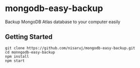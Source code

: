 # mongodb-easy-backup
Backup MongoDB Atlas database to your computer easily

## Getting Started
```
git clone https://github.com/nisaruj/mongodb-easy-backup.git
cd monngodb-easy-backup
npm install
npm start
```
